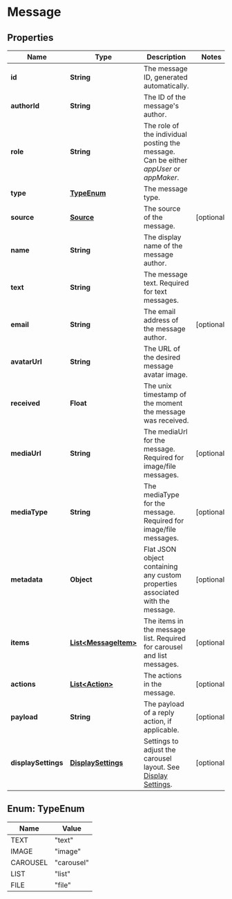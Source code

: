 
# Message

## Properties
Name | Type | Description | Notes
------------ | ------------- | ------------- | -------------
**id** | **String** | The message ID, generated automatically. | 
**authorId** | **String** | The ID of the message&#39;s author. | 
**role** | **String** | The role of the individual posting the message. Can be either *appUser* or *appMaker*. | 
**type** | [**TypeEnum**](#TypeEnum) | The message type. | 
**source** | [**Source**](Source.md) | The source of the message. |  [optional]
**name** | **String** | The display name of the message author. | 
**text** | **String** | The message text. Required for text messages.  | 
**email** | **String** | The email address of the message author. |  [optional]
**avatarUrl** | **String** | The URL of the desired message avatar image. | 
**received** | **Float** | The unix timestamp of the moment the message was received. | 
**mediaUrl** | **String** | The mediaUrl for the message. Required for image/file messages.  |  [optional]
**mediaType** | **String** | The mediaType for the message. Required for image/file messages.  |  [optional]
**metadata** | **Object** | Flat JSON object containing any custom properties associated with the message. |  [optional]
**items** | [**List&lt;MessageItem&gt;**](MessageItem.md) | The items in the message list. Required for carousel and list messages.  |  [optional]
**actions** | [**List&lt;Action&gt;**](Action.md) | The actions in the message. |  [optional]
**payload** | **String** | The payload of a reply action, if applicable. |  [optional]
**displaySettings** | [**DisplaySettings**](DisplaySettings.md) | Settings to adjust the carousel layout. See [Display Settings](https://docs.smooch.io/rest/#display-settings). |  [optional]


<a name="TypeEnum"></a>
## Enum: TypeEnum
Name | Value
---- | -----
TEXT | &quot;text&quot;
IMAGE | &quot;image&quot;
CAROUSEL | &quot;carousel&quot;
LIST | &quot;list&quot;
FILE | &quot;file&quot;



